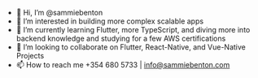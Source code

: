 - 👋 Hi, I’m @sammiebenton
- 👀 I’m interested in building more complex scalable apps
- 🌱 I’m currently learning Flutter, more TypeScript, and diving more into backend knowledge and studying for a few AWS certifications
- 💞️ I’m looking to collaborate on Flutter, React-Native, and Vue-Native Projects
- 📫 How to reach me +354 680 5733 | info@sammiebenton.com

<!---
sammiebenton/sammiebenton is a ✨ special ✨ repository because its `README.md` (this file) appears on your GitHub profile.
You can click the Preview link to take a look at your changes.
--->
